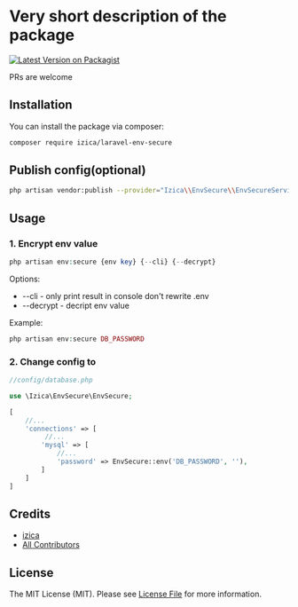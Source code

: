 # Very short description of the package

[![Latest Version on Packagist](https://img.shields.io/packagist/v/izica/laravel-env-secure.svg?style=flat-square)](https://packagist.org/packages/izica/laravel-env-secure)

PRs are welcome

## Installation

You can install the package via composer:

```bash
composer require izica/laravel-env-secure
```

## Publish config(optional)

```bash
php artisan vendor:publish --provider="Izica\\EnvSecure\\EnvSecureServiceProvider"
```

## Usage

### 1. Encrypt env value
```php
php artisan env:secure {env key} {--cli} {--decrypt}
```
Options:
* --cli - only print result in console don't rewrite .env
* --decrypt - decript env value

Example:
```php
php artisan env:secure DB_PASSWORD
```

### 2. Change config to

```php
//config/database.php

use \Izica\EnvSecure\EnvSecure;

[
    //...
    'connections' => [
         //...
        'mysql' => [
            //...
            'password' => EnvSecure::env('DB_PASSWORD', ''),
        ]
    ]
]
```

## Credits

-   [izica](https://github.com/izica)
-   [All Contributors](../../contributors)

## License

The MIT License (MIT). Please see [License File](LICENSE.md) for more information.
